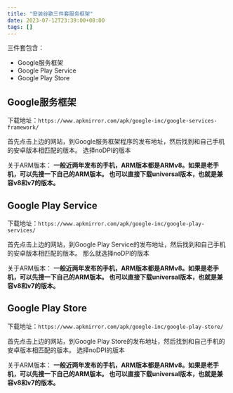 ```yaml
---
title: "安装谷歌三件套服务框架"
date: 2023-07-12T23:39:00+08:00
tags: []
---
```


三件套包含：

- Google服务框架
- Google Play Service
- Google Play Store

## Google服务框架

下载地址：`https://www.apkmirror.com/apk/google-inc/google-services-framework/`

首先点击上边的网站，到Google服务框架程序的发布地址，然后找到和自己手机的安卓版本相匹配的版本。
选择noDPI的版本

关于ARM版本：
**一般近两年发布的手机，ARM版本都是ARMv8。如果是老手机，可以先搜一下自己的ARM版本。
也可以直接下载universal版本，也就是兼容v8和v7的版本。**

## Google Play Service

下载地址：`https://www.apkmirror.com/apk/google-inc/google-play-services/`

首先点击上边的网站，到Google Play Service的发布地址，然后找到和自己手机的安卓版本相匹配的版本。
那么就选择noDPI的版本

关于ARM版本：
**一般近两年发布的手机，ARM版本都是ARMv8。如果是老手机，可以先搜一下自己的ARM版本。
也可以直接下载universal版本，也就是兼容v8和v7的版本。**

## Google Play Store

下载地址：`https://www.apkmirror.com/apk/google-inc/google-play-store/`

首先点击上边的网站，到Google Play Store的发布地址，然后找到和自己手机的安卓版本相匹配的版本。
选择noDPI的版本

关于ARM版本：
**一般近两年发布的手机，ARM版本都是ARMv8。如果是老手机，可以先搜一下自己的ARM版本。
也可以直接下载universal版本，也就是兼容v8和v7的版本。**
